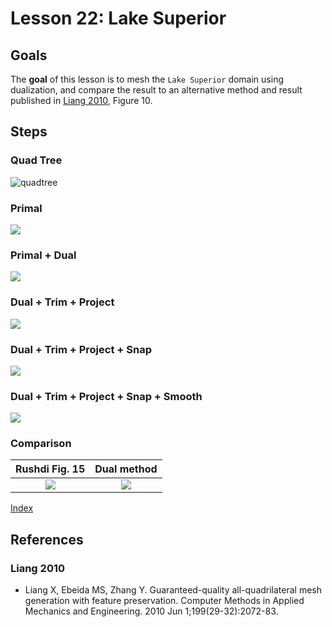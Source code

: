 # Lesson 22: Lake Superior

## Goals

The **goal** of this lesson is to mesh the `Lake Superior` domain using dualization, and compare the result to an alternative method and result published in [Liang 2010](#liang-2010), Figure 10.

## Steps

### Quad Tree

![quadtree](fig/LakeSuperior5date2021-12-15.png)

### Primal

![](fig/LakeSuperior2date2021-12-15.png)

### Primal + Dual

![](fig/LakeSuperiorDPdate2021-12-15.png)

### Dual + Trim + Project

![](fig/LakeSuperior4date2021-12-15.png)

### Dual + Trim + Project + Snap

![](fig/LakeSuperior7date2021-12-15.png)

### Dual + Trim + Project + Snap + Smooth

![](fig/LakeSuperior6date2021-12-15.png)

### Comparison

| Rushdi Fig. 15 | Dual method |
|:---:|:---:|
| ![](fig/liang_2010_fig_10.png) | ![](fig/LakeSuperior6date2021-12-15.png) | 

[Index](README.md)

## References

### Liang 2010

* Liang X, Ebeida MS, Zhang Y. Guaranteed-quality all-quadrilateral mesh generation with feature preservation. Computer Methods in Applied Mechanics and Engineering. 2010 Jun 1;199(29-32):2072-83.
